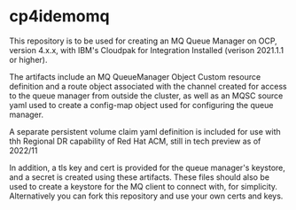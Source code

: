# cp4idemomq

This repository is to be used for creating an MQ Queue Manager on OCP, version 4.x.x, with IBM's Cloudpak for Integration Installed (verison 2021.1.1 or higher).

The artifacts include an MQ QueueManager Object Custom resource definition and
a route object associated with the channel created for access to the queue manager from outside the cluster, as well as an MQSC source yaml used to create a config-map object used for configuring the queue manager. 

A separate persistent volume claim yaml definition is included for use with thh Regional DR capability of Red Hat ACM, still in tech preview as of 2022/11

In addition, a tls key and cert is provided for the queue manager's keystore, and a secret is created 
using these artifacts. These files should also be used to create a keystore for the MQ client to connect with, for simplicity.
Alternatively you can fork this repository and use your own certs and keys.


